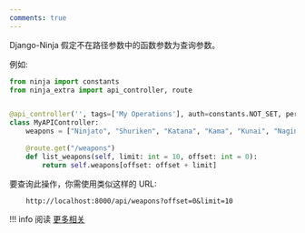 ```yaml
---
comments: true
---
```

Django-Ninja 假定不在路径参数中的函数参数为查询参数。

例如:

```python hl_lines="7 10"
from ninja import constants
from ninja_extra import api_controller, route


@api_controller('', tags=['My Operations'], auth=constants.NOT_SET, permissions=[])
class MyAPIController:
    weapons = ["Ninjato", "Shuriken", "Katana", "Kama", "Kunai", "Naginata", "Yari"]
    
    @route.get("/weapons")
    def list_weapons(self, limit: int = 10, offset: int = 0):
        return self.weapons[offset: offset + limit]
```

要查询此操作，你需使用类似这样的 URL:
```
    http://localhost:8000/api/weapons?offset=0&limit=10
```

!!! info
    阅读 [更多相关](https://django-ninja.cn/guides/input/query-params/)